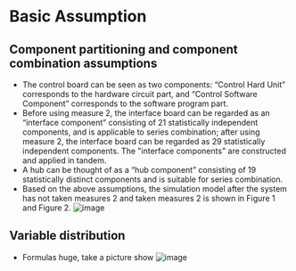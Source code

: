# Basic Assumption
## Component partitioning and component combination assumptions
*  The control board can be seen as two components: “Control Hard Unit” corresponds to the hardware circuit part, and “Control Software Component” corresponds to the software program part.
*  Before using measure 2, the interface board can be regarded as an “interface component” consisting of 21 statistically independent components, and is applicable to series combination; after using measure 2, the interface board can be regarded as 29 statistically independent components. The "interface components" are constructed and applied in tandem.
*  A hub can be thought of as a “hub component” consisting of 19 statistically distinct components and is suitable for series combination.
* Based on the above assumptions, the simulation model after the system has not taken measures 2 and taken measures 2 is shown in Figure 1 and Figure 2.
![image](E:\GithubProject\Genetic-Algorithm-Based-Simulation\BasicAssumption\Figure1.png)

## Variable distribution
* Formulas huge, take a picture show
![image]()
